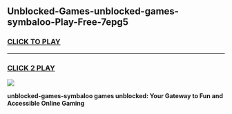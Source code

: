 
## Unblocked-Games-unblocked-games-symbaloo-Play-Free-7epg5
<h3>
<a href="https://premium76.site?title=unblocked-games-symbaloo&ref=15A">CLICK TO PLAY</a></h3>
<hr>

<h3>
<a href="https://premium76.site?title=unblocked-games-symbaloo&ref=15A">CLICK 2 PLAY</a>
  
</h3>

<a href="https://premium76.site?title=unblocked-games-symbaloo&ref=15A"><img src="https://clearcache.store/games.png"></a>


**unblocked-games-symbaloo games unblocked: Your Gateway to Fun and Accessible Online Gaming**
